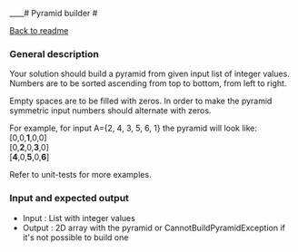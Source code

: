 ____# Pyramid builder #

[Back to readme](/README.md)

### General description ###

Your solution should build a pyramid from given input list of integer values.
Numbers are to be sorted ascending from top to bottom, from left to right.

Empty spaces are to be filled with zeros. 
In order to make the pyramid symmetric input numbers should alternate with zeros.

For example, for input A={2, 4, 3, 5, 6, 1} the pyramid will look like:  
        [0,0,**1**,0,0]  
        [0,**2**,0,**3**,0]  
        [**4**,0,**5**,0,**6**]  

Refer to unit-tests for more examples.

### Input and expected output ###
* Input : List with integer values
* Output : 2D array with the pyramid or CannotBuildPyramidException if it's not possible to build one
